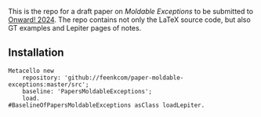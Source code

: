 This is the repo for a draft paper on *Moldable Exceptions* to be submitted to [Onward! 2024](https://2024.splashcon.org/track/splash-2024-Onward-papers#Call-for-Papers).
The repo contains not only the LaTeX source code, but also GT examples and Lepiter pages of notes.
## Installation

```st
Metacello new
	repository: 'github://feenkcom/paper-moldable-exceptions:master/src';
	baseline: 'PapersMoldableExceptions';
	load.
#BaselineOfPapersMoldableExceptions asClass loadLepiter.
```


